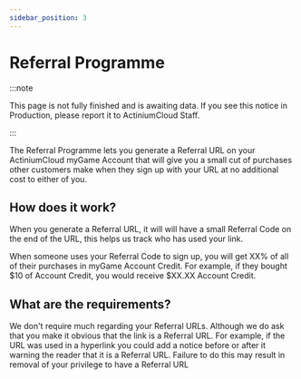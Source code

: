 ```yaml
---
sidebar_position: 3
---
```


# Referral Programme

:::note

This page is not fully finished and is awaiting data. If you see this notice in Production, please report it to ActiniumCloud Staff.

:::

The Referral Programme lets you generate a Referral URL on your ActiniumCloud myGame Account that will give you a small cut of purchases other customers make when they sign up with your URL at no additional cost to either of you.

## How does it work?

When you generate a Referral URL, it will will have a small Referral Code on the end of the URL, this helps us track who has used your link.

When someone uses your Referral Code to sign up, you will get XX% of all of their purchases in myGame Account Credit. For example, if they bought $10 of Account Credit, you would receive $XX.XX Account Credit.

## What are the requirements?

We don't require much regarding your Referral URLs. Although we do ask that you make it obvious that the link is a Referral URL. For example, if the URL was used in a hyperlink you could add a notice before or after it warning the reader that it is a Referral URL. Failure to do this may result in removal of your privilege to have a Referral URL 